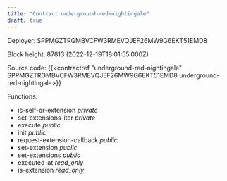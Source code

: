 ```yaml
---
title: "Contract underground-red-nightingale"
draft: true
---
```

Deployer: SPPMGZTRGMBVCFW3RMEVQJEF26MW9G6EKT51EMD8


 



Block height: 87813 (2022-12-19T18:01:55.000Z)

Source code: {{<contractref "underground-red-nightingale" SPPMGZTRGMBVCFW3RMEVQJEF26MW9G6EKT51EMD8 underground-red-nightingale>}}

Functions:

* is-self-or-extension _private_
* set-extensions-iter _private_
* execute _public_
* init _public_
* request-extension-callback _public_
* set-extension _public_
* set-extensions _public_
* executed-at _read_only_
* is-extension _read_only_
